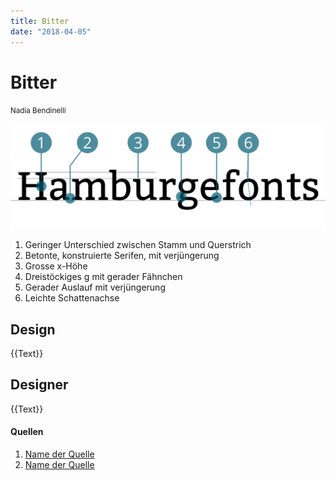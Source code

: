 ```yaml
---
title: Bitter
date: "2018-04-05"
---
```


# Bitter
<small>Nadia Bendinelli</small>

<div class="col1to12">

![Bitter](./Bitter.svg)

</div>

1. Geringer Unterschied zwischen Stamm und Querstrich
2. Betonte, konstruierte Serifen, mit verjüngerung
3. Grosse x-Höhe
4. Dreistöckiges g mit gerader Fähnchen
5. Gerader Auslauf mit verjüngerung
6. Leichte Schattenachse


## Design
{{Text}}

## Designer
{{Text}}


#### Quellen
1. [Name der Quelle](http://...)
2. [Name der Quelle](http://...)
